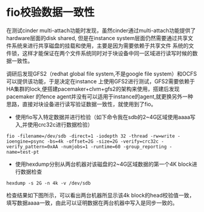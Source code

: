 # fio校验数据一致性

在测试cinder multi-attach功能时发现，虽然cinder通过multi-attach功能提供了hardware层面的disk shared,
但是在instance system层面仍然需要通过共享文件系统来进行共享磁盘的挂载和使用，主要是因为需要依赖于共享文件
系统的文件锁，这样才能保证在两个文件系统同时对于块设备中同一区域进行读写时候的数据一致性。

调研后发现GFS2（redhat global file system,不是google file system）和OCFS可以提供该功能，于是决定在instance
上使用GFS2进行测试，GFS2需要依赖于HA集群的lock,便搭建pacemaker+clvm+gfs2的架构来使用，搭建后发现pacemaker
的fence agent并没有可以适用于instance的agent,就更换另外一种思路，直接对块设备进行读写验证数据一致性，就使用到了fio。

- 使用fio写入特定数据并进行检验（如下命令我在sdb的2~4G区域使用aaaa写入,并使用crc32c进行数据检验）

```
fio -filename=/dev/sdb -direct=1 -iodepth 32 -thread -rw=write -ioengine=psync -bs=4k -offset=2G -size=2G -verify=crc32c -verify_pattern=0xAA -numjobs=1 -runtime=60 -group_reporting -name=test-pt
```

- 使用hexdump分别从两台机器对该磁盘的2~4G区域数据的第一个4K block进行数据检查
```
hexdump -s 2G -n 4k -v /dev/sdb
```

检查结果如下图所示，可以看出两台机器所显示该4k block的head校验值一致，填写数据aaaa一致，由此可以证明数据在两台机器中写入是同步一致的。




